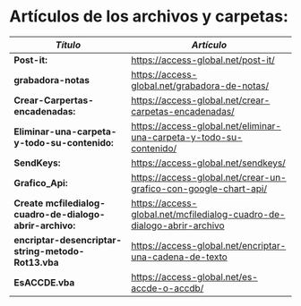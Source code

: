 # Artículos de los archivos y carpetas:

  **_Título_** | **_Artículo_** 
 -----------|-------------------
 **Post-it:** | https://access-global.net/post-it/ 
 **grabadora-notas** | https://access-global.net/grabadora-de-notas/ 
 **Crear-Carpertas-encadenadas:** | https://access-global.net/crear-carpetas-encadenadas/ 
 **Eliminar-una-carpeta-y-todo-su-contenido:** | https://access-global.net/eliminar-una-carpeta-y-todo-su-contenido/ 
 **SendKeys:** | https://access-global.net/sendkeys/ 
 **Grafico_Api:** | https://access-global.net/crear-un-grafico-con-google-chart-api/ 
 **Create mcfiledialog-cuadro-de-dialogo-abrir-archivo:** | https://access-global.net/mcfiledialog-cuadro-de-dialogo-abrir-archivo 
 **encriptar-desencriptar-string-metodo-Rot13.vba** | https://access-global.net/encriptar-una-cadena-de-texto 
**EsACCDE.vba**| https://access-global.net/es-accde-o-accdb/